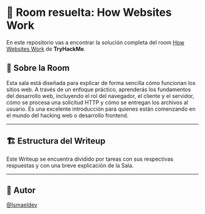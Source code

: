 # 🚪 Room resuelta: How Websites Work
En este repositorio vas a encontrar la solución completa del room [How Websites Work](https://tryhackme.com/room/howwebsiteswork) de **TryHackMe**.

## 📝 Sobre la Room
Esta sala está diseñada para explicar de forma sencilla cómo funcionan los sitios web. A través de un enfoque práctico, aprenderás los fundamentos del desarrollo web, incluyendo el rol del navegador, el cliente y el servidor, cómo se procesa una solicitud HTTP y cómo se entregan los archivos al usuario. Es una excelente introducción para quienes están comenzando en el mundo del hacking web o desarrollo frontend.

---

## 🏗️ Estructura del Writeup
Este Writeup se encuentra dividido por tareas con sus respectivas respuestas y con una breve explicación de la Sala.

---

## 🥷 Autor
[@Ismaeldev](https://www.ismaeldev.com/)
